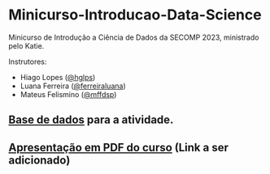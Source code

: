 # Minicurso-Introducao-Data-Science
Minicurso de Introdução a Ciência de Dados da SECOMP 2023, ministrado pelo Katie.

Instrutores:
* Hiago Lopes ([@hglps](https://github.com/hglps))
* Luana Ferreira ([@ferreiraluana](https://github.com/ferreiraluana))
* Mateus Felismino ([@mffdsp](https://github.com/mffdsp))

## [Base de dados](https://github.com/hglps/Minicurso-Introducao-Data-Science/blob/main/data.csv) para a atividade.

## [Apresentação em PDF do curso](./Introdução%20a%20Data%20Science%20Katie%20e%20Secomp.pdf) (Link a ser adicionado)
